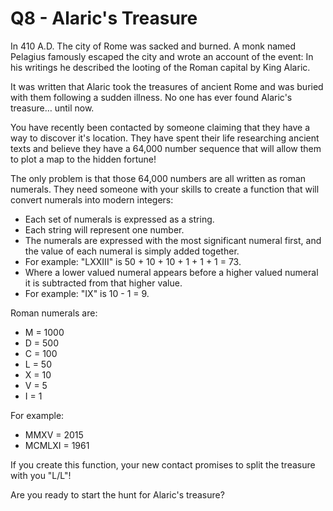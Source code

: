 # Q8 - Alaric's Treasure

In 410 A.D. The city of Rome was sacked and burned. A monk named Pelagius famously escaped the city and wrote an account of the event: In his writings he described the looting of the Roman capital by King Alaric.

It was written that Alaric took the treasures of ancient Rome and was buried with them following a sudden illness. No one has ever found Alaric's treasure… until now.

You have recently been contacted by someone claiming that they have a way to discover it's location. They have spent their life researching ancient texts and believe they have a 64,000 number sequence that will allow them to plot a map to the hidden fortune!

The only problem is that those 64,000 numbers are all written as roman numerals. They need someone with your skills to create a function that will convert numerals into modern integers:

* Each set of numerals is expressed as a string.
* Each string will represent one number.
* The numerals are expressed with the most significant numeral first, and the value of each numeral is simply added together.
* For example: "LXXIII" is 50 + 10 + 10 + 1 + 1 + 1 = 73.
* Where a lower valued numeral appears before a higher valued numeral it is subtracted from that higher value.
* For example: "IX" is 10 - 1 = 9.

Roman numerals are:

* M = 1000
* D = 500
* C = 100
* L = 50
* X = 10
* V = 5
* I = 1

For example:

* MMXV = 2015
* MCMLXI = 1961

If you create this function, your new contact promises to split the treasure with you "L/L"!

Are you ready to start the hunt for Alaric's treasure?
